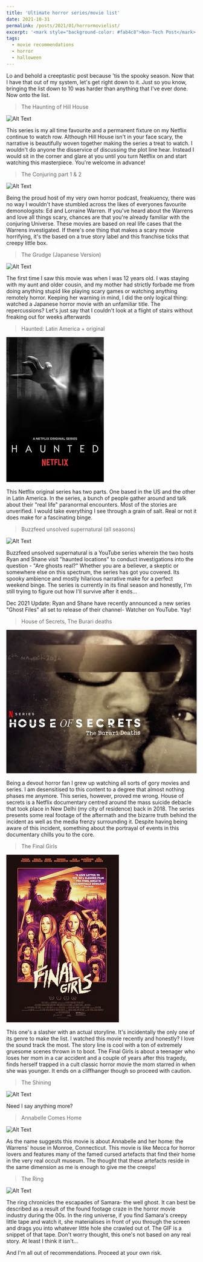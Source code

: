 ```yaml
---
title: 'Ultimate horror series/movie list'
date: 2021-10-31
permalink: /posts/2021/01/horrormovielist/
excerpt: '<mark style="background-color: #fab4c8">Non-Tech Post</mark> Get ready for a spine-chilling journey with these top 10 creeptastic movies and series that will leave you sleeping with the lights on.'
tags:
  - movie recommendations
  - horror
  - halloween
---
```


Lo and behold a creeptastic post because 'tis the spooky season. Now that I have that out of my system, let's get right down to it. Just so you know, bringing the list down to 10 was harder than anything that I've ever done. Now onto the list.

>The Haunting of Hill House

![Alt Text](https://media.giphy.com/media/7OWv3N0f5x2slnM3ET/giphy.gif)

This series is my all time favourite and a permanent fixture on my Netflix continue to watch row. Although Hill House isn't in your face scary, the narrative is beautifully woven together making the series a treat to watch. I wouldn't do anyone the disservice of discussing the plot line hear. Instead I would sit in the corner and glare at you until you turn Netflix on and start watching this masterpiece. You're welcome in advance!

>The Conjuring part 1 & 2

![Alt Text](https://media.giphy.com/media/8fQLDmrqXFVC0/giphy.gif)

Being the proud host of my very own horror podcast, freakuency, there was no way I wouldn't have stumbled across the likes of everyones favourite demonologists: Ed and Lorraine Warren. If you've heard about the Warrens and love all things scary, chances are that you're already familiar with the conjuring Universe. These movies are based on real life cases that the Warrens investigated. If there's one thing that makes a scary movie horrifying, it's the based on a true story label and this franchise ticks that creepy little box.

>The Grudge (Japanese Version)

![Alt Text](https://media.giphy.com/media/h9J9Mysy0X1FC/giphy.gif)

The first time I saw this movie was when I was 12 years old. I was staying with my aunt and older cousin, and my mother had strictly forbade me from doing anything stupid like playing scary games or watching anything remotely horror. Keeping her warning in mind, I did the only logical thing: watched a Japanese horror movie with an unfamiliar title. The repercussions? Let's just say that I couldn't look at a flight of stairs without freaking out for weeks afterwards

>Haunted: Latin America + original

<img src='/images/haunted.png'>

This Netflix original series has two parts. One based in the US and the other in Latin America. In the series, a bunch of people gather around and talk about their "real life" paranormal encounters. Most of the stories are unverified. I would take everything I see through a grain of salt. Real or not it does make for a fascinating binge.

>Buzzfeed unsolved supernatural (all seasons)

![Alt Text](https://media.giphy.com/media/3oeHLAHeEDz8C8mGjK/giphy.gif)

Buzzfeed unsolved supernatural is a YouTube series wherein the two hosts Ryan and Shane visit "haunted locations" to conduct investigations into the question - "Are ghosts real?" Whether you are a believer, a skeptic or somewhere else on this spectrum, the series has got you covered. Its spooky ambience and mostly hilarious narrative make for a perfect weekend binge. The series is currently in its final season and honestly, I'm still trying to figure out how I'll survive after it ends...

Dec 2021 Update: Ryan and Shane have recently announced a new series "Ghost Files" all set to release of their channel- Watcher on YouTube. Yay!

>House of Secrets, The Burari deaths

<img src='/images/houseofsecrets.png'>

Being a devout horror fan I grew up watching all sorts of gory movies and series. I am desensitised to this content to a degree that almost nothing phases me anymore. This series, however, proved me wrong. House of secrets is a Netflix documentary centred around the mass suicide debacle that took place in New Delhi (my city of residence) back in 2018. The series presents some real footage of the aftermath and the bizarre truth behind the incident as well as the media frenzy surrounding it. Despite having being aware of this incident, something about the portrayal of events in this documentary chills you to the core.

>The Final Girls

<img src='/images/finalgirls.png'>

This one's a slasher with an actual storyline. It's incidentally the only one of its genre to make the list. I watched this movie recently and honestly? I love the sound track the most. The story line is cool with a ton of extremely gruesome scenes thrown in to boot. The Final Girls is about a teenager who loses her mom in a car accident and a couple of years after this tragedy, finds herself trapped in a cult classic horror movie the mom starred in when she was younger. It ends on a cliffhanger though so proceed with caution.

>The Shining

![Alt Text](https://media.giphy.com/media/IwYXRW8IXRftS/giphy.gif)

Need I say anything more?

>Annabelle Comes Home

![Alt Text](https://media.giphy.com/media/9AILkQPZ2uTumtsfto/giphy.gif)

As the name suggests this movie is about Annabelle and her home: the Warrens' house in Monroe, Connecticut. This movie is like Mecca for horror lovers and features many of the famed cursed artefacts that find their home in the very real occult museum. The thought that these artefacts reside in the same dimension as me is enough to give me the creeps!

>The Ring

![Alt Text](https://media.giphy.com/media/orU5I0JOQ83d9bHFZZ/giphy.gif)

The ring chronicles the escapades of Samara- the well ghost. It can best be described as a result of the found footage craze in the horror movie industry during the 00s. In the ring universe, if you find Samara's creepy little tape and watch it, she materialises in front of you through the screen and drags you into whatever little hole she crawled out of.  The GIF is a snippet of that tape. Don't worry thought, this one's not based on any real story. At least I think it isn't...


And I'm all out of recommendations. Proceed at your own risk.
